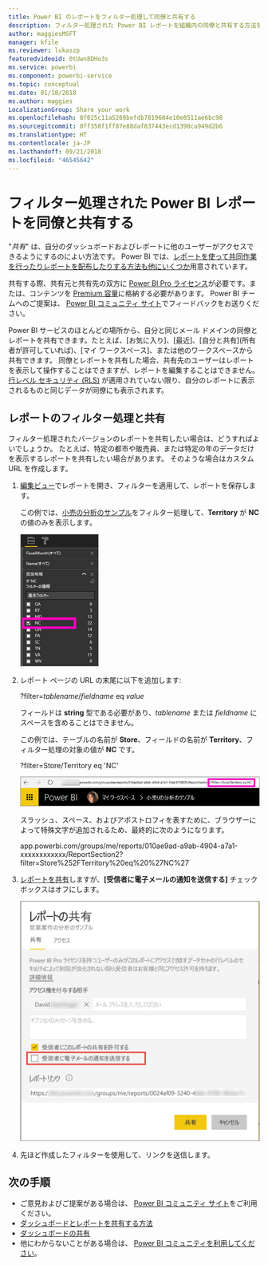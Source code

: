 ```yaml
---
title: Power BI のレポートをフィルター処理して同僚と共有する
description: フィルター処理された Power BI レポートを組織内の同僚と共有する方法を説明します。
author: maggiesMSFT
manager: kfile
ms.reviewer: lukaszp
featuredvideoid: 0tUwn8DHo3s
ms.service: powerbi
ms.component: powerbi-service
ms.topic: conceptual
ms.date: 01/18/2018
ms.author: maggies
LocalizationGroup: Share your work
ms.openlocfilehash: 8f025c11a5269befdb7819684e10e8511ae6bc98
ms.sourcegitcommit: 0ff358f1ff87e88daf837443ecd1398ca949d2b6
ms.translationtype: HT
ms.contentlocale: ja-JP
ms.lasthandoff: 09/21/2018
ms.locfileid: "46545642"
---
```

# <a name="share-a-filtered-power-bi-report-with-your-coworkers"></a>フィルター処理された Power BI レポートを同僚と共有する
"*共有*" は、自分のダッシュボードおよびレポートに他のユーザーがアクセスできるようにするのによい方法です。 Power BI では、[レポートを使って共同作業を行ったりレポートを配布したりする方法も他にいくつか](service-how-to-collaborate-distribute-dashboards-reports.md)用意されています。

共有する際、共有元と共有先の双方に [Power BI Pro ライセンス](service-free-vs-pro.md)が必要です。または、コンテンツを [Premium 容量](service-premium.md)に格納する必要があります。 Power BI チームへのご提案は、 [Power BI コミュニティ サイト](https://community.powerbi.com/)でフィードバックをお送りください。

Power BI サービスのほとんどの場所から、自分と同じメール ドメインの同僚とレポートを共有できます。たとえば、[お気に入り]、[最近]、[自分と共有]\(所有者が許可していれば)、[マイ ワークスペース]、または他のワークスペースから共有できます。 同僚とレポートを共有した場合、共有先のユーザーはレポートを表示して操作することはできますが、レポートを編集することはできません。 [行レベル セキュリティ (RLS)](service-admin-rls.md) が適用されていない限り、自分のレポートに表示されるものと同じデータが同僚にも表示されます。 

## <a name="filter-and-share-a-report"></a>レポートのフィルター処理と共有
フィルター処理されたバージョンのレポートを共有したい場合は、どうすればよいでしょうか。 たとえば、特定の都市や販売員、または特定の年のデータだけを表示するレポートを共有したい場合があります。 そのような場合はカスタム URL を作成します。

1. [編集ビュー](consumer/end-user-reading-view.md)でレポートを開き、フィルターを適用して、レポートを保存します。
   
   この例では、[小売の分析のサンプル](sample-tutorial-connect-to-the-samples.md)をフィルター処理して、**Territory** が **NC** の値のみを表示します。
   
   ![[レポート フィルター] ウィンドウ](media/service-share-reports/power-bi-filter-report2.png)
2. レポート ページの URL の末尾に以下を追加します:
   
   ?filter=*tablename*/*fieldname* eq *value*
   
    フィールドは **string** 型である必要があり、*tablename* または *fieldname* にスペースを含めることはできません。
   
   この例では、テーブルの名前が **Store**、フィールドの名前が **Territory**、フィルター処理の対象の値が **NC** です。
   
    ?filter=Store/Territory eq 'NC'
   
   ![フィルター処理されたレポートの URL](media/service-share-reports/power-bi-filter-url3.png)
   
   スラッシュ、スペース、およびアポストロフィを表すために、ブラウザーによって特殊文字が追加されるため、最終的に次のようになります。
   
   app.powerbi.com/groups/me/reports/010ae9ad-a9ab-4904-a7a1-xxxxxxxxxxxx/ReportSection2?filter=Store%252FTerritory%20eq%20%27NC%27

3. [レポートを共有](service-share-dashboards.md)しますが、**[受信者に電子メールの通知を送信する]** チェック ボックスはオフにします。 

    ![[レポートの共有] ダイアログ ボックス](media/service-share-reports/power-bi-share-report-dialog.png)

4. 先ほど作成したフィルターを使用して、リンクを送信します。

## <a name="next-steps"></a>次の手順
* ご意見およびご提案がある場合は、 [Power BI コミュニティ サイト](https://community.powerbi.com/)をご利用ください。
* [ダッシュボードとレポートを共有する方法](service-how-to-collaborate-distribute-dashboards-reports.md)
* [ダッシュボードの共有](service-share-dashboards.md)
* 他にわからないことがある場合は、 [Power BI コミュニティを利用してください](http://community.powerbi.com/)。


